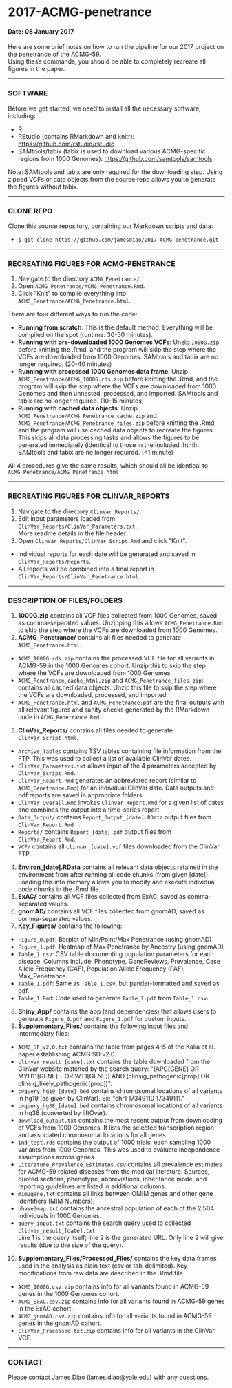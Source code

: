 # 2017-ACMG-penetrance

#### Date: 08 January 2017

Here are some brief notes on how to run the pipeline for our 2017 project on the penetrance of the ACMG-59. <br />
Using these commands, you should be able to completely recreate all figures in the paper.


-------------------------------------------------------------

### SOFTWARE

Before we get started, we need to install all the necessary software, including:

 - R <br />
 - RStudio (contains RMarkdown and knitr): https://github.com/rstudio/rstudio <br />
 - SAMtools/tabix (tabix is used to download various ACMG-specific regions from 1000 Genomes): https://github.com/samtools/samtools
 
Note: SAMtools and tabix are only required for the downloading step. Using zipped VCFs or data objects from the source repo allows you to generate the figures without tabix. 
 
-------------------------------------------------------------

### CLONE REPO

Clone this source repository, containing our Markdown scripts and data: <br />
- `$ git clone https://github.com/jamesdiao/2017-ACMG-penetrance.git`


-------------------------------------------------------------

### RECREATING FIGURES FOR ACMG-PENETRANCE

1. Navigate to the directory `ACMG_Penetrance/`.  
2. Open `ACMG_Penetrance/ACMG_Penetrance.Rmd`.  
3. Click "Knit" to compile everything into `ACMG_Penetrance/ACMG_Penetrance.html`. 

There are four different ways to run the code: <br />
 - **Running from scratch**: This is the default method. Everything will be compiled on the spot (runtime: 30-50 minutes). <br />
 - **Running with pre-downloaded 1000 Genomes VCFs**: Unzip `1000G.zip` before knitting the .Rmd, and the program will skip the step where the VCFs are downloaded from 1000 Genomes. SAMtools and tabix are no longer required. (20-40 minutes) <br />
 - **Running with processed 1000 Genomes data frame**: Unzip `ACMG_Penetrance/ACMG_1000G.rds.zip` before knitting the .Rmd, and the program will skip the step where the VCFs are downloaded from 1000 Genomes and then unnested, processed, and imported. SAMtools and tabix are no longer required. (10-15 minutes) <br />
 - **Running with cached data objects**: Unzip `ACMG_Penetrance/ACMG_Penetrance_cache.zip` and `ACMG_Penetrance/ACMG_Penetrance_files.zip` before knitting the .Rmd, and the program will use cached data objects to recreate the figures. This skips all data processing tasks and allows the figures to be generated immediately (identical to those in the included .html). SAMtools and tabix are no longer required. (<1 minute) <br />

All 4 procedures give the same results, which should all be identical to `ACMG_Penetrance/ACMG_Penetrance.html`

-----------------------------------------------------------------

### RECREATING FIGURES FOR CLINVAR_REPORTS

1. Navigate to the directory `ClinVar_Reports/`. 
2. Edit input parameters loaded from `ClinVar_Reports/ClinVar_Parameters.txt`. <br /> 
More readme details in the file header. 
3. Open `ClinVar_Reports/ClinVar_Script.Rmd` and click "Knit".  
 - Individual reports for each date will be generated and saved in `ClinVar_Reports/Reports`.  
 - All reports will be combined into a final report in `ClinVar_Reports/ClinVar_Penetrance.html`.  

-------------------------------------------------------------

### DESCRIPTION OF FILES/FOLDERS
1. **1000G.zip** contains all VCF files collected from 1000 Genomes, saved as comma-separated values. Unzipping this allows `ACMG_Penetrance.Rmd` to skip the step where the VCFs are downloaded from 1000 Genomes. 
2. **ACMG_Penetrance/** contains all files needed to generate `ACMG_Penetrance.html`. <br />
 - `ACMG_1000G.rds.zip` contains the processed VCF file for all variants in ACMG-59 in the 1000 Genomes cohort. Unzip this to skip the step where the VCFs are downloaded from 1000 Genomes.
 - `ACMG_Penetrance_cache_html.zip` and `ACMG_Penetrance_files.zip`: contains all cached data objects. Unzip this file to skip the step where the VCFs are downloaded, processed, and imported. 
 - `ACMG_Penetrance.html` and `ACMG_Penetrance.pdf` are the final outputs with all relevant figures and sanity checks generated by the RMarkdown code in `ACMG_Penetrance.Rmd`. 
3. **ClinVar_Reports/** contains all files needed to generate `Clinvar_Script.html`. <br />
 - `Archive_Tables` contains TSV tables containing file information from the FTP. This was used to collect a list of available ClinVar dates. 
 - `ClinVar_Parameters.txt` allows input of the 4 parameters accepted by `ClinVar_Script.Rmd`.
 - `Clinvar_Report.Rmd` generates an abbreviated report (similar to `ACMG_Penetrance.Rmd`) for an individual ClinVar date. Data outputs and pdf reports are saved in appropriate folders. 
 - `ClinVar_Overall.Rmd` invokes `Clinvar_Report.Rmd` for a given list of dates and combines the output into a time-series report. 
 - `Data_Output/` contains `Report_Output_[date].RData` output files from `ClinVar_Report.Rmd`
 - `Reports/` contains `Report_[date].pdf` output files from `ClinVar_Report.Rmd`. 
 - `VCF/` contains all `clinvar_[date].vcf` files downloaded from the ClinVar FTP. 
4. **Environ_[date].RData** contains all relevant data objects retained in the environment from after running all code chunks (from given [date]). Loading this into memory allows you to modify and execute individual code chunks in the .Rmd file.  <br />
5. **ExAC/** contains all VCF files collected from ExAC, saved as comma-separated values.  
6. **gnomAD/** contains all VCF files collected from gnomAD, saved as comma-separated values.  
7. **Key_Figures/** contains the following:  
 - `Figure_0.pdf`: Barplot of Min/Point/Max Penetrance (using gnomAD)
 - `Figure_1.pdf`: Heatmap of Max Penetrance by Ancestry (using gnomAD)
 - `Table_1.csv`: CSV table documenting population parameters for each disease. Columns include: Phenotype, GeneReviews, Prevalence, Case Allele Frequency (CAF), Population Allele Frequency (PAF), Max_Penetrance. 
 - `Table_1.pdf`: Same as `Table_1.csv`, but pander-formatted and saved as pdf. 
 - `Table_1.Rmd`: Code used to generate `Table_1.pdf` from `Table_1.csv`.
8. **Shiny_App/** contains the app (and dependencies) that allows users to generate `Figure_0.pdf` and `Figure_1.pdf` for custom inputs. 
9. **Supplementary_Files/** contains the following input files and intermediary files: <br />
 - `ACMG_SF_v2.0.txt` contains the table from pages 4-5 of the Kalia et al. paper establishing ACMG SD v2.0. <br />
 - `clinvar_result_[date].txt` contains the table downloaded from the ClinVar website matched by the search query: "(APC[GENE] OR MYH11[GENE]... OR WT1[GENE]) AND (clinsig_pathogenic[prop] OR clinsig_likely_pathogenic[prop])".  <br />
 - `cvquery_hg19_[date].bed` contains chromosomal locations of all variants in hg19 (as given by ClinVar). Ex: "chr1	17349110	17349111."  
 - `cvquery_hg38_[date].bed` contains chromosomal locations of all variants in hg38 (converted by liftOver).
 - `download_output.txt` contains the most recent output from downloading of VCFs from 1000 Genomes. It lists the selected transcription region and associated chromosomal locations for all genes. 
 - `ind_test.rds` contains the output of 1000 trials, each sampling 1000 variants from 1000 Genomes. This was used to evaluate independence assumptions across genes. 
 - `Literature_Prevalence_Estimates.csv` contains all prevalence estimates for ACMG-59 related diseases from the medical literature. Sources, quoted sections, phenotype, abbreviations, inheritance mode, and reporting guidelines are listed in additional columns. <br />
 - `mim2gene.txt` contains all links between OMIM genes and other gene identifiers (MIM Numbers).
 - `phase3map.txt` contains the ancestral population of each of the 2,504 individuals in 1000 Genomes. <br />
 - `query_input.txt` contains the search query used to collected `clinvar_result_[date].txt`. <br /> Line 1 is the query itself; line 2 is the generated URL. Only line 2 will give results (due to the size of the query). 
10. **Supplementary_Files/Processed_Files/** contains the key data frames used in the analysis as plain text (csv or tab-delimited). Key modifications from raw data are described in the .Rmd file. <br />
 - `ACMG_1000G.csv.zip` contains info for all variants found in ACMG-59 genes in the 1000 Genomes cohort. <br />
 - `ACMG_ExAC.csv.zip` contains info for all variants found in ACMG-59 genes in the ExAC cohort. <br />
 - `ACMG_gnomAD.csv.zip` contains info for all variants found in ACMG-59 genes in the gnomAD cohort. <br />
 - `ClinVar_Processed.txt.zip` contains info for all variants in the ClinVar VCF. <br />

-----------------------------------------------------------------

### CONTACT  

Please contact James Diao (james.diao@yale.edu) with any questions. 

<br />
<br />
<br />

